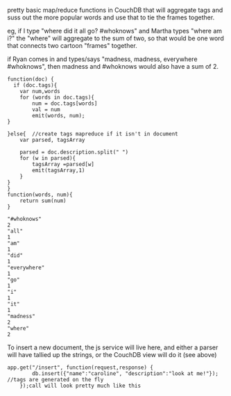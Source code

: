 pretty basic map/reduce functions in CouchDB that will aggregate tags and suss out the more popular words
and use that to tie the frames together.

eg, if I type "where did it all go? #whoknows"
and Martha types "where am i?"
the "where" will aggregate to the sum of two, so that would be one word that connects two cartoon
"frames" together.

if Ryan comes in and types/says "madness, madness, everywhere #whoknows", then madness and #whoknows would also
have a sum of 2.	
```
function(doc) {
  if (doc.tags){
	var num,words
	for (words in doc.tags){
		num = doc.tags[words]
		val = num
		emit(words, num);
}
	
}else{  //create tags mapreduce if it isn't in document
	var parsed, tagsArray
	
	parsed = doc.description.split(" ")
	for (w in parsed){
		tagsArray =parsed[w]
		emit(tagsArray,1)
	}
}
}
function(words, num){
	return sum(num)
}

"#whoknows"	
2
"all"	
1
"am"	
1
"did"	
1
"everywhere"	
1
"go"	
1
"i"	
1
"it"	
1
"madness"	
2
"where"	
2
```

To insert a new document, the js service will live here, and either a parser will have tallied up the strings,
or the CouchDB view will do it (see above)
```
app.get("/insert", function(request,response) {
    	db.insert({"name":"caroline", "description":"look at me!"});  //tags are generated on the fly
    });call will look pretty much like this
```
